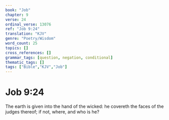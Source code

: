 ```yaml
---
book: "Job"
chapter: 9
verse: 24
ordinal_verse: 13076
ref: "Job 9:24"
translation: "KJV"
genre: "Poetry/Wisdom"
word_count: 25
topics: []
cross_references: []
grammar_tags: [question, negation, conditional]
thematic_tags: []
tags: ["Bible","KJV","Job"]
---
```


# Job 9:24

The earth is given into the hand of the wicked: he covereth the faces of the judges thereof; if not, where, and who is he?
